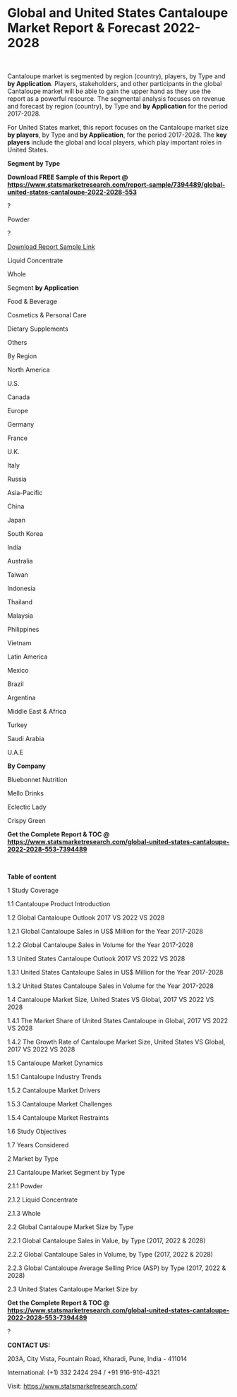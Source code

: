 <h1>Global and United States Cantaloupe Market Report & Forecast 2022-2028</h1><br/><p>Cantaloupe market is segmented by region (country), players, by Type and <strong>by Application</strong>. Players, stakeholders, and other participants in the global Cantaloupe market will be able to gain the upper hand as they use the report as a powerful resource. The segmental analysis focuses on revenue and forecast by region (country), by Type and <strong>by Application</strong> for the period 2017-2028.</p>
 
 
 
 <p>For United States market, this report focuses on the Cantaloupe market size <strong>by players</strong>, by Type and <strong>by Application</strong>, for the period 2017-2028. The <strong>key players</strong> include the global and local players, which play important roles in United States.</p>
 
 
 
 <p><strong>Segment by Type</strong></p>
 
 
 
 <div><b>Download FREE Sample of this Report @ <a href="https://www.statsmarketresearch.com/download-free-sample/7394489/global-united-states-cantaloupe-2022-2028-553">https://www.statsmarketresearch.com/report-sample/7394489/global-united-states-cantaloupe-2022-2028-553</a></b></div>
 
 
 
 <p>? </p>
 
 
 
 <p>Powder</p>
 
 
 
 <p>? </p>
 
 
 
 <p><a href="https://www.statsmarketresearch.com/download-free-sample/7394489/global-united-states-cantaloupe-2022-2028-553">Download Report Sample Link</a></p>
 
 
 
 <p>Liquid Concentrate</p>
 
 
 
 <p>Whole</p>
 
 
 
 <p>Segment <strong>by Application</strong></p>
 
 
 
 <p>Food & Beverage</p>
 
 
 
 <p>Cosmetics & Personal Care</p>
 
 
 
 <p>Dietary Supplements</p>
 
 
 
 <p>Others</p>
 
 
 
 <p>By Region</p>
 
 
 
 <p>North America</p>
 
 
 
 <p>U.S.</p>
 
 
 
 <p>Canada</p>
 
 
 
 <p>Europe</p>
 
 
 
 <p>Germany</p>
 
 
 
 <p>France</p>
 
 
 
 <p>U.K.</p>
 
 
 
 <p>Italy</p>
 
 
 
 <p>Russia</p>
 
 
 
 <p>Asia-Pacific</p>
 
 
 
 <p>China</p>
 
 
 
 <p>Japan</p>
 
 
 
 <p>South Korea</p>
 
 
 
 <p>India</p>
 
 
 
 <p>Australia</p>
 
 
 
 <p>Taiwan</p>
 
 
 
 <p>Indonesia</p>
 
 
 
 <p>Thailand</p>
 
 
 
 <p>Malaysia</p>
 
 
 
 <p>Philippines</p>
 
 
 
 <p>Vietnam</p>
 
 
 
 <p>Latin America</p>
 
 
 
 <p>Mexico</p>
 
 
 
 <p>Brazil</p>
 
 
 
 <p>Argentina</p>
 
 
 
 <p>Middle East & Africa</p>
 
 
 
 <p>Turkey</p>
 
 
 
 <p>Saudi Arabia</p>
 
 
 
 <p>U.A.E</p>
 
 
 
 <p><strong>By Company</strong></p>
 
 
 
 <p>Bluebonnet Nutrition</p>
 
 
 
 <p>Mello Drinks</p>
 
 
 
 <p>Eclectic Lady</p>
 
 
 
 <p>Crispy Green</p>
 
 
 
 <div><b>Get the Complete Report & TOC @ <a href="https://www.statsmarketresearch.com/global-united-states-cantaloupe-2022-2028-553-7394489">https://www.statsmarketresearch.com/global-united-states-cantaloupe-2022-2028-553-7394489</a></b></div>
 
 
 
 <p><br />
 
 <b>Table of content</b></p>
 
 
 
 <p>1 Study Coverage<br />
 
 1.1 Cantaloupe Product Introduction<br />
 
 1.2 Global Cantaloupe Outlook 2017 VS 2022 VS 2028<br />
 
 1.2.1 Global Cantaloupe Sales in US$ Million for the Year 2017-2028<br />
 
 1.2.2 Global Cantaloupe Sales in Volume for the Year 2017-2028<br />
 
 1.3 United States Cantaloupe Outlook 2017 VS 2022 VS 2028<br />
 
 1.3.1 United States Cantaloupe Sales in US$ Million for the Year 2017-2028<br />
 
 1.3.2 United States Cantaloupe Sales in Volume for the Year 2017-2028<br />
 
 1.4 Cantaloupe Market Size, United States VS Global, 2017 VS 2022 VS 2028<br />
 
 1.4.1 The Market Share of United States Cantaloupe in Global, 2017 VS 2022 VS 2028<br />
 
 1.4.2 The Growth Rate of Cantaloupe Market Size, United States VS Global, 2017 VS 2022 VS 2028<br />
 
 1.5 Cantaloupe Market Dynamics<br />
 
 1.5.1 Cantaloupe Industry Trends<br />
 
 1.5.2 Cantaloupe Market Drivers<br />
 
 1.5.3 Cantaloupe Market Challenges<br />
 
 1.5.4 Cantaloupe Market Restraints<br />
 
 1.6 Study Objectives<br />
 
 1.7 Years Considered<br />
 
 2 Market by Type<br />
 
 2.1 Cantaloupe Market Segment by Type<br />
 
 2.1.1 Powder<br />
 
 2.1.2 Liquid Concentrate<br />
 
 2.1.3 Whole<br />
 
 2.2 Global Cantaloupe Market Size by Type<br />
 
 2.2.1 Global Cantaloupe Sales in Value, by Type (2017, 2022 & 2028)<br />
 
 2.2.2 Global Cantaloupe Sales in Volume, by Type (2017, 2022 & 2028)<br />
 
 2.2.3 Global Cantaloupe Average Selling Price (ASP) by Type (2017, 2022 & 2028)<br />
 
 2.3 United States Cantaloupe Market Size by</p>
 
 
 
 <div><b>Get the Complete Report & TOC @ <a href="https://www.statsmarketresearch.com/global-united-states-cantaloupe-2022-2028-553-7394489">https://www.statsmarketresearch.com/global-united-states-cantaloupe-2022-2028-553-7394489</a></b></div>
 
 
 
 <p>? </p>
 
 
 
 <p><b>CONTACT US:</b><br />
 
 203A, City Vista, Fountain Road, Kharadi, Pune, India - 411014<br />
 
 International: (+1) 332 2424 294 / +91 916-916-4321<br />
 
 Visit: <a href="https://www.statsmarketresearch.com/">https://www.statsmarketresearch.com/</a></p>